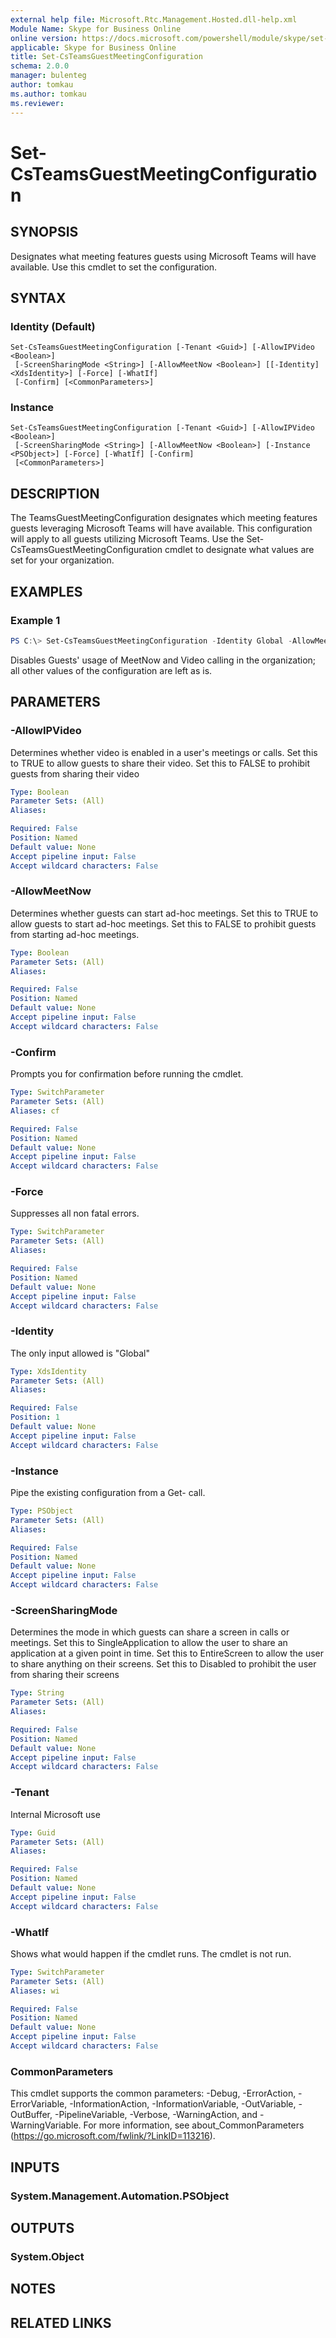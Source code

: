 ```yaml
---
external help file: Microsoft.Rtc.Management.Hosted.dll-help.xml
Module Name: Skype for Business Online
online version: https://docs.microsoft.com/powershell/module/skype/set-csteamsguestmeetingconfiguration
applicable: Skype for Business Online
title: Set-CsTeamsGuestMeetingConfiguration
schema: 2.0.0
manager: bulenteg
author: tomkau
ms.author: tomkau
ms.reviewer:
---
```


# Set-CsTeamsGuestMeetingConfiguration

## SYNOPSIS

Designates what meeting features guests using Microsoft Teams will have available. Use this cmdlet to set the configuration.

## SYNTAX

### Identity (Default)
```
Set-CsTeamsGuestMeetingConfiguration [-Tenant <Guid>] [-AllowIPVideo <Boolean>]
 [-ScreenSharingMode <String>] [-AllowMeetNow <Boolean>] [[-Identity] <XdsIdentity>] [-Force] [-WhatIf]
 [-Confirm] [<CommonParameters>]
```

### Instance
```
Set-CsTeamsGuestMeetingConfiguration [-Tenant <Guid>] [-AllowIPVideo <Boolean>]
 [-ScreenSharingMode <String>] [-AllowMeetNow <Boolean>] [-Instance <PSObject>] [-Force] [-WhatIf] [-Confirm]
 [<CommonParameters>]
```

## DESCRIPTION

The TeamsGuestMeetingConfiguration designates which meeting features guests leveraging Microsoft Teams will have available.  This configuration will apply to all guests utilizing Microsoft Teams.  Use the Set-CsTeamsGuestMeetingConfiguration cmdlet to designate what values are set for your organization.

## EXAMPLES

### Example 1
```powershell
PS C:\> Set-CsTeamsGuestMeetingConfiguration -Identity Global -AllowMeetNow $false -AllowIPVideo $false
```

Disables Guests' usage of MeetNow and Video calling in the organization; all other values of the configuration are left as is.

## PARAMETERS

### -AllowIPVideo
Determines whether video is enabled in  a user's meetings or calls. Set this to TRUE to allow guests to share their video. Set this to FALSE to prohibit guests from sharing their video

```yaml
Type: Boolean
Parameter Sets: (All)
Aliases:

Required: False
Position: Named
Default value: None
Accept pipeline input: False
Accept wildcard characters: False
```

### -AllowMeetNow
Determines whether guests can start ad-hoc meetings. Set this to TRUE to allow guests to start ad-hoc meetings. Set this to FALSE to prohibit guests from starting ad-hoc meetings. 


```yaml
Type: Boolean
Parameter Sets: (All)
Aliases:

Required: False
Position: Named
Default value: None
Accept pipeline input: False
Accept wildcard characters: False
```

### -Confirm
Prompts you for confirmation before running the cmdlet.

```yaml
Type: SwitchParameter
Parameter Sets: (All)
Aliases: cf

Required: False
Position: Named
Default value: None
Accept pipeline input: False
Accept wildcard characters: False
```

### -Force
Suppresses all non fatal errors.

```yaml
Type: SwitchParameter
Parameter Sets: (All)
Aliases:

Required: False
Position: Named
Default value: None
Accept pipeline input: False
Accept wildcard characters: False
```

### -Identity
The only input allowed is "Global"

```yaml
Type: XdsIdentity
Parameter Sets: (All)
Aliases:

Required: False
Position: 1
Default value: None
Accept pipeline input: False
Accept wildcard characters: False
```

### -Instance
Pipe the existing configuration from a Get- call.

```yaml
Type: PSObject
Parameter Sets: (All)
Aliases:

Required: False
Position: Named
Default value: None
Accept pipeline input: False
Accept wildcard characters: False
```

### -ScreenSharingMode
Determines the mode in which guests can share a screen in calls or meetings. Set this to SingleApplication to allow the user to share an  application at a given point in time. Set this to EntireScreen to allow the user to share anything on their screens. Set this to Disabled to prohibit the user from sharing their screens

```yaml
Type: String
Parameter Sets: (All)
Aliases:

Required: False
Position: Named
Default value: None
Accept pipeline input: False
Accept wildcard characters: False
```

### -Tenant
Internal Microsoft use

```yaml
Type: Guid
Parameter Sets: (All)
Aliases:

Required: False
Position: Named
Default value: None
Accept pipeline input: False
Accept wildcard characters: False
```

### -WhatIf
Shows what would happen if the cmdlet runs.
The cmdlet is not run.

```yaml
Type: SwitchParameter
Parameter Sets: (All)
Aliases: wi

Required: False
Position: Named
Default value: None
Accept pipeline input: False
Accept wildcard characters: False
```

### CommonParameters
This cmdlet supports the common parameters: -Debug, -ErrorAction, -ErrorVariable, -InformationAction, -InformationVariable, -OutVariable, -OutBuffer, -PipelineVariable, -Verbose, -WarningAction, and -WarningVariable.
For more information, see about_CommonParameters (https://go.microsoft.com/fwlink/?LinkID=113216).

## INPUTS

### System.Management.Automation.PSObject
## OUTPUTS

### System.Object
## NOTES

## RELATED LINKS
